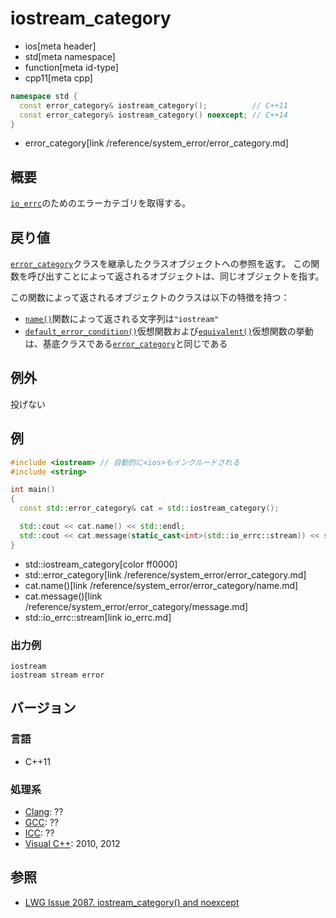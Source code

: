 # iostream_category
* ios[meta header]
* std[meta namespace]
* function[meta id-type]
* cpp11[meta cpp]

```cpp
namespace std {
  const error_category& iostream_category();          // C++11
  const error_category& iostream_category() noexcept; // C++14
}
```
* error_category[link /reference/system_error/error_category.md]

## 概要
[`io_errc`](io_errc.md)のためのエラーカテゴリを取得する。


## 戻り値
[`error_category`](/reference/system_error/error_category.md)クラスを継承したクラスオブジェクトへの参照を返す。
この関数を呼び出すことによって返されるオブジェクトは、同じオブジェクトを指す。

この関数によって返されるオブジェクトのクラスは以下の特徴を持つ：

- [`name()`](/reference/system_error/error_category/name.md)関数によって返される文字列は`"iostream"`
- [`default_error_condition()`](/reference/system_error/error_category/default_error_condition.md)仮想関数および[`equivalent()`](/reference/system_error/error_category/equivalent.md)仮想関数の挙動は、基底クラスである[`error_category`](/reference/system_error/error_category.md)と同じである


## 例外
投げない


## 例
```cpp example
#include <iostream> // 自動的に<ios>もインクルードされる
#include <string>

int main()
{
  const std::error_category& cat = std::iostream_category();

  std::cout << cat.name() << std::endl;
  std::cout << cat.message(static_cast<int>(std::io_errc::stream)) << std::endl;
}
```
* std::iostream_category[color ff0000]
* std::error_category[link /reference/system_error/error_category.md]
* cat.name()[link /reference/system_error/error_category/name.md]
* cat.message()[link /reference/system_error/error_category/message.md]
* std::io_errc::stream[link io_errc.md]

### 出力例
```
iostream
iostream stream error
```

## バージョン
### 言語
- C++11

### 処理系
- [Clang](/implementation.md#clang): ??
- [GCC](/implementation.md#gcc): ??
- [ICC](/implementation.md#icc): ??
- [Visual C++](/implementation.md#visual_cpp): 2010, 2012


## 参照
- [LWG Issue 2087. iostream_category() and noexcept](http://www.open-std.org/jtc1/sc22/wg21/docs/lwg-defects.html#2087)

